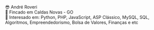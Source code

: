 😎 André Roveri<br />
🚩 Fincado em Caldas Novas - GO<br />
🔎 Interesado em: Python, PHP, JavaScript, ASP Clássico, MySQL, SQL, Algoritmos, Empreendedorismo, Bolsa de Valores, Finanças e etc

